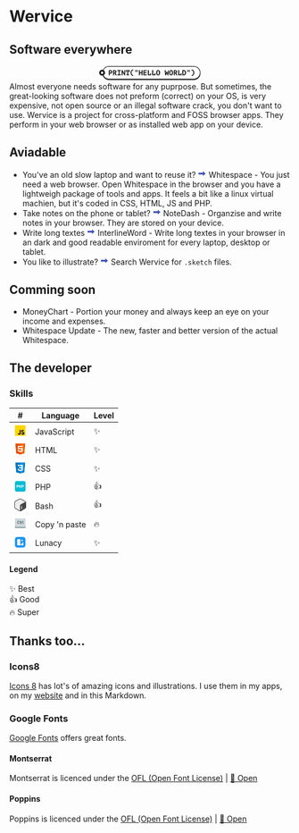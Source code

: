 # Wervice
## Software everywhere
<div align=center>
  <img src="taxi-print-code-plate.png" height=25>
</div>
Almost everyone needs software for any puprpose.
But sometimes, the great-looking software does not preform (correct) on your OS, is very expensive, not open source or an illegal software crack, you don't want to use.
Wervice is a project for cross-platform and FOSS browser apps. They perform in your web browser or as installed web app on your device.  

## Aviadable
+ You've an old slow laptop and want to reuse it? <img src="icons8-arrow.gif" width=15> Whitespace - You just need a web browser. Open Whitespace in the browser and you have a lightweigh package of tools and apps. It feels a bit like a linux virtual machien, but it's coded in CSS, HTML, JS and PHP.
+ Take notes on the phone or tablet? <img src="icons8-arrow.gif" width=15> NoteDash - Organzise and write notes in your browser. They are stored on your device.
+ Write long textes <img src="icons8-arrow.gif" width=15> InterlineWord - Write long textes in your browser in an dark and good readable enviroment for every laptop, desktop or tablet.
+ You like to illustrate? <img src="icons8-arrow.gif" width=15> Search Wervice for `.sketch` files.

## Comming soon
+ MoneyChart - Portion your money and always keep an eye on your income and expenses.
+ Whitespace Update - The new, faster and better version of the actual Whitespace.

## The developer
### Skills
| # | Language              | Level |
|---|-----------------------|-------|
|<img src='icons8-javascript-96.png' height=25>  | JavaScript            | ✨     |
|<img src='icons8-html-5-96.png' height=25>  | HTML                  | ✨     |
|<img src='icons8-css3-96.png' height=25>   | CSS                   | ✨     |
|<img src='icons8-php-96.png' height=25>   | PHP                   | 👍     |
|<img src='icons8-bash-96.png' height=25>   | Bash                  | 👍     |
|<img src='icons8-ctrl-96.png' height=25>  | Copy 'n paste         | 🔥     |
|<img src='icons8-lunacy-96.png' height=25>   | Lunacy | ✨     |
#### Legend
✨ Best  
👍 Good  
🔥 Super  

## Thanks too...
### Icons8
[Icons 8](https://icons8.com/) has lot's of amazing icons and illustrations. I use them in my apps, on my [website](https://werivce.github.io) and in this Markdown.
### Google Fonts
[Google Fonts](https://fonts.google.com) offers great fonts.
#### Montserrat
Montserrat is licenced under the [OFL (Open Font License)](https://scripts.sil.org/cms/scripts/page.php?site_id=nrsi&id=OFL) | [📂 Open](./OFL_Montserrat.txt)

#### Poppins
Poppins is licenced under the [OFL (Open Font License)](https://scripts.sil.org/cms/scripts/page.php?site_id=nrsi&id=OFL) | [📂 Open](./OFL_Poppins.txt)
